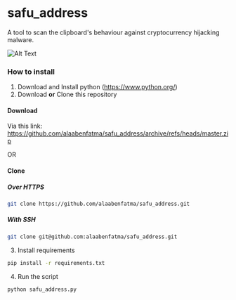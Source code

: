# safu_address
A tool to scan the clipboard's behaviour against cryptocurrency hijacking malware.

![Alt Text](https://i.imgur.com/hu6ov71.gif)

### How to install
1. Download and Install python (https://www.python.org/)
2. Download **or** Clone this repository
#### Download
Via this link: https://github.com/alaabenfatma/safu_address/archive/refs/heads/master.zip

OR

#### Clone
##### Over HTTPS
```bash
git clone https://github.com/alaabenfatma/safu_address.git
```
##### With SSH
```bash
git clone git@github.com:alaabenfatma/safu_address.git
```

3. Install requirements
```bash
pip install -r requirements.txt
```

4. Run the script

```bash
python safu_address.py
```
